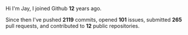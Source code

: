 Hi I'm Jay, I joined Github **12** years ago.

Since then I've pushed **2119** commits, opened **101** issues, submitted **265** pull requests, and contributed to **12** public repositories.
